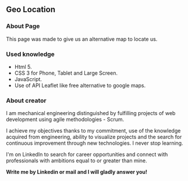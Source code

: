 ## Geo Location

### About Page
This page was made to give us an alternative map to locate us.

### Used knowledge
- Html 5.
- CSS 3 for Phone, Tablet and Large Screen.
- JavaScript.
- Use of API Leaflet like free alternative to google maps.

### About creator

I am mechanical engineering distinguished by fulfilling projects of web development using agile methodologies - Scrum.

I achieve my objectives thanks to my commitment, use of the knowledge acquired from engineering, ability to visualize projects and the search for continuous improvement through new technologies. I never stop learning.

I'm on LinkedIn to search for career opportunities and connect with professionals with ambitions equal to or greater than mine.

__Write me by Linkedin or mail and I will gladly answer you!__

